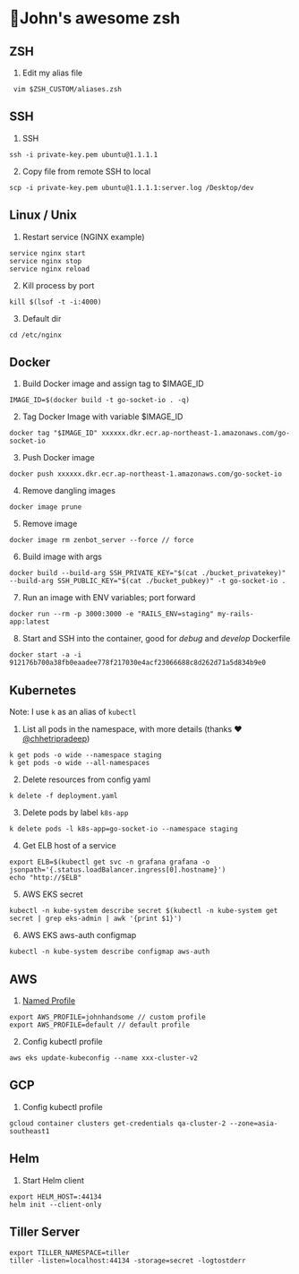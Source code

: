 # 🚀John's awesome zsh

## ZSH
1. Edit my alias file
```
 vim $ZSH_CUSTOM/aliases.zsh 
```

## SSH
1. SSH
```
ssh -i private-key.pem ubuntu@1.1.1.1 
```
2. Copy file from remote SSH to local
```
scp -i private-key.pem ubuntu@1.1.1.1:server.log /Desktop/dev
```

## Linux / Unix
1. Restart service (NGINX example)
```
service nginx start
service nginx stop
service nginx reload
```
2. Kill process by port
```
kill $(lsof -t -i:4000) 
```
3. Default dir
```
cd /etc/nginx
```

## Docker
1. Build Docker image and assign tag to $IMAGE_ID
```
IMAGE_ID=$(docker build -t go-socket-io . -q)
```
2. Tag Docker Image with variable $IMAGE_ID
```
docker tag "$IMAGE_ID" xxxxxx.dkr.ecr.ap-northeast-1.amazonaws.com/go-socket-io
```
3. Push Docker image
```
docker push xxxxxx.dkr.ecr.ap-northeast-1.amazonaws.com/go-socket-io
```
4. Remove dangling images
```
docker image prune
```
5. Remove image
```
docker image rm zenbot_server --force // force
```
6. Build image with args
```
docker build --build-arg SSH_PRIVATE_KEY="$(cat ./bucket_privatekey)" --build-arg SSH_PUBLIC_KEY="$(cat ./bucket_pubkey)" -t go-socket-io .
```
7. Run an image with ENV variables; port forward
```
docker run --rm -p 3000:3000 -e "RAILS_ENV=staging" my-rails-app:latest
```
8. Start and SSH into the container, good for *debug* and *develop* Dockerfile  
```
docker start -a -i 912176b700a38fb0eaadee778f217030e4acf23066688c8d262d71a5d834b9e0
```

## Kubernetes 
Note: I use `k` as an alias of `kubectl`
1. List all pods in the namespace, with more details (thanks ❤️ [@chhetripradeep](https://github.com/chhetripradeep))
```
k get pods -o wide --namespace staging
k get pods -o wide --all-namespaces
```
2. Delete resources from config yaml
```
k delete -f deployment.yaml
```
3. Delete pods by label `k8s-app`
```
k delete pods -l k8s-app=go-socket-io --namespace staging      
```
4. Get ELB host of a service
```
export ELB=$(kubectl get svc -n grafana grafana -o jsonpath='{.status.loadBalancer.ingress[0].hostname}')
echo "http://$ELB"
```
5. AWS EKS secret
```
kubectl -n kube-system describe secret $(kubectl -n kube-system get secret | grep eks-admin | awk '{print $1}')
```
6. AWS EKS aws-auth configmap
```
kubectl -n kube-system describe configmap aws-auth
```

## AWS
1. [Named Profile](https://docs.aws.amazon.com/cli/latest/userguide/cli-configure-profiles.html)
```
export AWS_PROFILE=johnhandsome // custom profile
export AWS_PROFILE=default // default profile
```
2. Config kubectl profile
```
aws eks update-kubeconfig --name xxx-cluster-v2
```

## GCP
1. Config kubectl profile
```
gcloud container clusters get-credentials qa-cluster-2 --zone=asia-southeast1
```

## Helm
1. Start Helm client
```
export HELM_HOST=:44134 
helm init --client-only             
```

## Tiller Server
```
export TILLER_NAMESPACE=tiller 
tiller -listen=localhost:44134 -storage=secret -logtostderr
```

